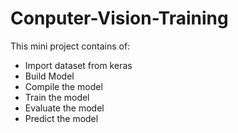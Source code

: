 # Conputer-Vision-Training
This mini project contains of:
- Import dataset from keras
- Build Model
- Compile the model
- Train the model
- Evaluate the model
- Predict the model
